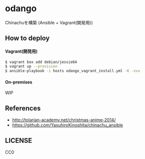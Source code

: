 # odango

Chinachuを構築
(Ansible + Vagrant(開発用))

## How to deploy

#### Vagrant(開発用)

```bash
$ vagrant box add debian/jessie64
$ vagrant up --provision
$ ansible-playbook -i hosts odango_vagrant_install.yml -K -vvv
```

#### On-premises

WIP

## References

- http://tolarian-academy.net/christmas-anime-2014/
- https://github.com/YasuhiroKinoshita/chinachu_ansible

## LICENSE

CC0
